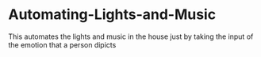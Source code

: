 # Automating-Lights-and-Music
This automates the lights and music in the house just by taking the input of the emotion that a person dipicts
